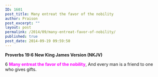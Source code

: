 ```yaml
---
ID: 1601
post_title: Many entreat the favor of the nobility
author: Praison
post_excerpt: ""
layout: post
permalink: /2014/09/many-entreat-favor-of-nobility/
published: true
post_date: 2014-09-19 09:59:50
---
```

<strong>Proverbs 19:6</strong>
<strong> New King James Version (NKJV)</strong>

6 <span style="color: #ff00ff;"><strong>Many entreat the favor of the nobility</strong></span>,
And every man is a friend to one who gives gifts.